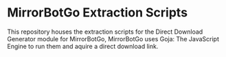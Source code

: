# MirrorBotGo Extraction Scripts
This repository houses the extraction scripts for the Direct Download Generator module for MirrorBotGo, MirrorBotGo uses Goja: The JavaScript Engine to run them and aquire a direct download link.